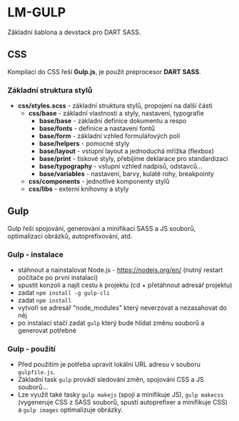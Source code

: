 # LM-GULP

Základní šablona a devstack pro DART SASS.


## CSS

Kompilaci do CSS řeší **Gulp.js**, je použit preprocesor **DART SASS**.


### Základní struktura stylů

* **css/styles.scss** - základní struktura stylů, propojení na další části
  * **css/base** - základní vlastnosti a styly, nastavení, typografie
    * **base/base** - základní definice dokumentu a respo
    * **base/fonts** - definice a nastavení fontů
    * **base/form** - základní vzhled formulářových polí
    * **base/helpers** - pomocné styly
    * **base/layout** - vstupní layout a jednoduchá mřížka (flexbox)
    * **base/print** - tiskové styly, přebíjíme deklarace pro standardizaci
    * **base/typography** - vstupní vzhled nadpisů, odstavců...
    * **base/variables** - nastavení, barvy, kulaté rohy, breakpointy
  * **css/components** - jednotlivé komponenty stylů
  * **css/libs** - externí knihovny a styly

## Gulp

Gulp řeší spojování, generování a minifikaci SASS a JS souborů, optimalizaci obrázků, autoprefixování, atd.

### Gulp - instalace

* stáhnout a nainstalovat Node.js - https://nodejs.org/en/ (nutný restart počítače po první instalaci)
* spustit konzoli a najít cestu k projektu (cd + přetáhnout adresář projektu)
* zadat `npm install -g gulp-cli`
* zadat `npm install`
* vytvoří se adresář "node_modules" který neverzovat a nezasahovat do něj
* po instalaci stačí zadat `gulp` který bude hlídat změnu souborů a generovat potřebné

### Gulp - použití

* Před použitím je potřeba upravit lokální URL adresu v souboru `gulpfile.js`.
* Základní task `gulp` provádí sledování změn, spojování CSS a JS souborů...
* Lze využít také tasky `gulp makejs` (spojí a minifikuje JS), `gulp makecss` (vygeneruje CSS z SASS souborů, spustí autoprefixer a minifikuje CSS) a `gulp images` optimalizuje obrázky.
